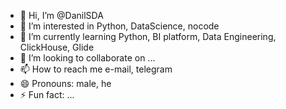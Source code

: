 - 👋 Hi, I’m @DanilSDA
- 👀 I’m interested in Python, DataScience, nocode
- 🌱 I’m currently learning Python, BI platform, Data Engineering, ClickHouse, Glide
- 💞️ I’m looking to collaborate on ...
- 📫 How to reach me e-mail, telegram 
- 😄 Pronouns: male, he
- ⚡ Fun fact: ...

<!---
DanilSDA/DanilSDA is a ✨ special ✨ repository because its `README.md` (this file) appears on your GitHub profile.
You can click the Preview link to take a look at your changes.
--->
